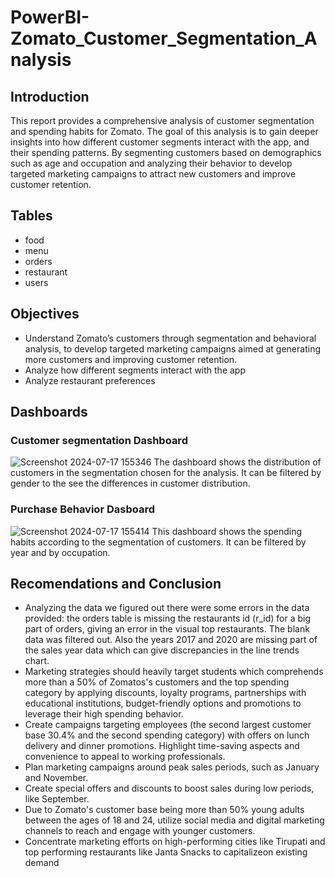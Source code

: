 # PowerBI-Zomato_Customer_Segmentation_Analysis
## Introduction 
This report provides a comprehensive analysis of customer segmentation and spending habits for Zomato. The goal of this analysis is to gain deeper insights into how different customer segments interact with the app, and their spending patterns. By segmenting customers based on demographics such as age and occupation and analyzing their behavior to develop targeted marketing campaigns to attract new customers and improve customer retention.
## Tables
- food
- menu
- orders
- restaurant
- users
## Objectives
- Understand Zomato’s customers through segmentation and behavioral analysis, to develop targeted marketing campaigns aimed at generating more customers and improving customer retention.
- Analyze how different segments interact with the app
- Analyze restaurant preferences
## Dashboards
### Customer segmentation Dashboard
![Screenshot 2024-07-17 155346](https://github.com/user-attachments/assets/4bc331af-3c29-41bb-89cc-66ac3bbdfb33)
The dashboard shows the distribution of customers in the segmentation chosen for the analysis. It can be filtered by gender to the see the differences in customer distribution.

### Purchase  Behavior Dasboard
![Screenshot 2024-07-17 155414](https://github.com/user-attachments/assets/a1908176-4ca0-4bcb-8f3c-56caf72b2d6e)
This dashboard shows the spending habits according to the segmentation of customers. It can be filtered by year and by occupation.

## Recomendations and Conclusion
- Analyzing the data we figured out there were some errors in the data provided: the orders table is missing the restaurants id (r_id) for a big part of orders, giving an error in the visual top restaurants. The blank data was filtered out. Also the years 2017 and 2020 are missing part of the sales year data which can give discrepancies in the line trends chart.
- Marketing strategies should heavily target students which comprehends more than a 50% of Zomatos's customers and the top spending category by applying discounts, loyalty programs, partnerships with educational institutions, budget-friendly options and promotions to leverage their high spending behavior.
- Create campaigns targeting employees (the second largest customer base 30.4% and the second spending category) with offers on lunch delivery and dinner promotions. Highlight time-saving aspects and convenience to appeal to working professionals.
- Plan marketing campaigns around peak sales periods, such as January and November.
- Create special offers and discounts to boost sales during low periods, like September.
- Due to Zomato's customer base being more than 50% young adults between the ages of 18 and 24, utilize social media and digital marketing channels to reach and engage with younger customers.
- Concentrate marketing efforts on high-performing cities like Tirupati and top performing restaurants like Janta Snacks to capitalizeon existing demand
